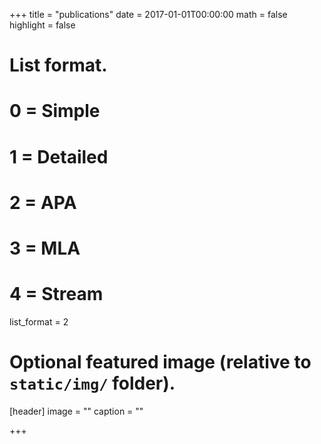 +++
title = "publications"
date = 2017-01-01T00:00:00
math = false
highlight = false

# List format.
#   0 = Simple
#   1 = Detailed
#   2 = APA
#   3 = MLA
#   4 = Stream
list_format = 2

# Optional featured image (relative to `static/img/` folder).
[header]
image = ""
caption = ""

+++
